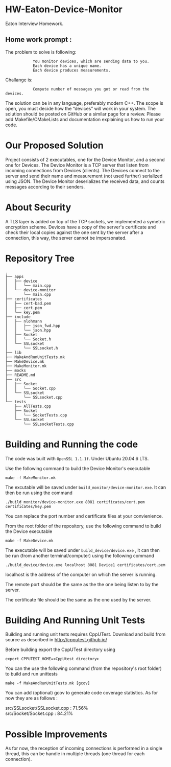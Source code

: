 # HW-Eaton-Device-Monitor
Eaton Interview Homework.

## Home work prompt : 
The problem to solve is following:

                You monitor devices, which are sending data to you.
                Each device has a unique name.
                Each device produces measurements. 

Challange is:

                Compute number of messages you got or read from the devices.

The solution can be in any language, preferably modern C++.
The scope is open, you must decide how the “devices” will work in your system.
The solution should be posted on GitHub or a similar page for a review.
Please add Makefile/CMakeLists and documentation explaining us how to run your code.

# Our Proposed Solution
Project consists of 2 executables, one for the Device Monitor, and a second one for Devices.
The Device Monitor is a TCP server that listen from incoming connections from Devices (clients).
The Devices connect to the server and send their name and measurement (not used further) serialized using JSON.
The Device Monitor deserializes the received data, and counts messages according to their senders.
# About Security
A TLS layer is added on top of the TCP sockets, we implemented a symetric encryption scheme. Devices have a copy of the 
server's certificate and check their local copies against the one sent by the server after a connection, this way, 
the server cannot be impersonated.

# Repository Tree
```
.
├── apps
│   ├── device
│   │   └── main.cpp
│   └── device-monitor
│       └── main.cpp
├── certificates
│   ├── cert-bad.pem
│   ├── cert.pem
│   └── key.pem
├── include
│   ├── nlohmann
│   │   ├── json_fwd.hpp
│   │   └── json.hpp
│   ├── Socket
│   │   └── Socket.h
│   └── SSLsocket
│       └── SSLsocket.h
├── lib
├── MakeAndRunUnitTests.mk
├── MakeDevice.mk
├── MakeMonitor.mk
├── mocks
├── README.md
├── src
│   ├── Socket
│   │   └── Socket.cpp
│   └── SSLsocket
│       └── SSLsocket.cpp
└── tests
    ├── AllTests.cpp
    ├── Socket
    │   └── SocketTests.cpp
    └── SSLsocket
        └── SSLsocketTests.cpp
```

# Building and Running the code
The code was built with `OpenSSL 1.1.1f`. Under Ubuntu 20.04.6 LTS. 

Use the following command to build the Device Monitor's executable
```
make -f MakeMonitor.mk
```
The excutable will be saved under `build_monitor/device-monitor.exe`. It can then be run using the command 
```
./build_monitor/device-monitor.exe 8081 certificates/cert.pem certificates/key.pem
```
You can replace the port number and certificate files at your convienience.

From the root folder of the repository, use the following command to build the Device executable 
```
make -f MakeDevice.mk
```
The executable will be saved under `build_device/device.exe` , it can then be run (from another terminal/computer) using the following command

```
./build_device/device.exe localhost 8081 Device1 certificates/cert.pem 
```
localhost is the address of the computer on which the server is running.

The remote port should be the same as the the one being listen to by the server.

The certificate file should be the same as the one used by the server.

# Building And Running Unit Tests
Building and running unit tests requires CppUTest. Download and build from source as described in http://cpputest.github.io/

Before building export the CppUTest directory using 
```
export CPPUTEST_HOME=<CppUtest directory>
```
You can the use the following command (from the repository's root folder) to build and run unittests 
```
make -f MakeAndRunUnitTests.mk [gcov]
```
You can add (optional) gcov to generate code coverage statistics. As for now they are as follows : 

 src/SSLsocket/SSLsocket.cpp : 71.56%  
 src/Socket/Socket.cpp : 84.21% 

 # Possible Improvements
 As for now, the reception of incoming connections is performed in a single thread, this can be handle in multiple threads (one thread for each connection).
 

